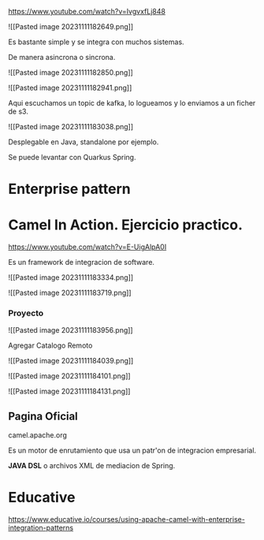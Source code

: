 https://www.youtube.com/watch?v=IvgvxfLj848

![[Pasted image 20231111182649.png]]


Es bastante simple y se integra con muchos sistemas.

De manera asincrona o sincrona.

![[Pasted image 20231111182850.png]]

![[Pasted image 20231111182941.png]]

Aqui escuchamos un topic de kafka, lo logueamos y lo enviamos a un ficher de s3.

![[Pasted image 20231111183038.png]]

Desplegable en Java, standalone por ejemplo.

Se puede levantar con Quarkus Spring.

# Enterprise pattern

# Camel In Action. Ejercicio practico.

https://www.youtube.com/watch?v=E-UigAlpA0I

Es un framework de integracion de software.

![[Pasted image 20231111183334.png]]

![[Pasted image 20231111183719.png]]

### Proyecto

![[Pasted image 20231111183956.png]]

Agregar Catalogo Remoto

![[Pasted image 20231111184039.png]]

![[Pasted image 20231111184101.png]]

![[Pasted image 20231111184131.png]]



## Pagina Oficial

camel.apache.org

Es un motor de enrutamiento que usa un patr'on de integracion empresarial.

**JAVA DSL** o archivos XML de mediacion de Spring.

# Educative

https://www.educative.io/courses/using-apache-camel-with-enterprise-integration-patterns